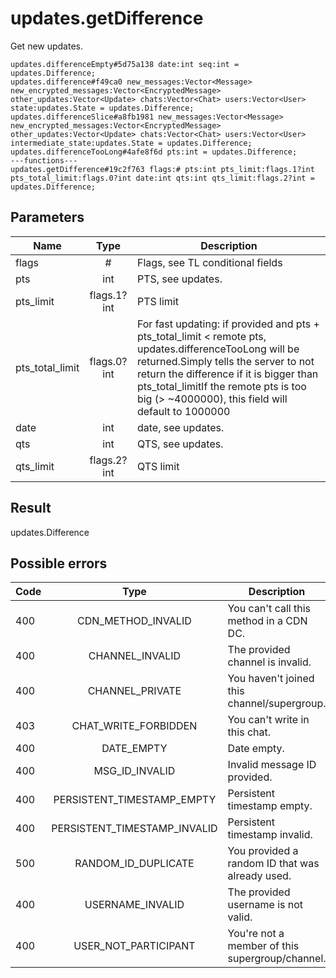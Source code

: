 # updates.getDifference
Get new updates.

```
updates.differenceEmpty#5d75a138 date:int seq:int = updates.Difference;
updates.difference#f49ca0 new_messages:Vector<Message> new_encrypted_messages:Vector<EncryptedMessage> other_updates:Vector<Update> chats:Vector<Chat> users:Vector<User> state:updates.State = updates.Difference;
updates.differenceSlice#a8fb1981 new_messages:Vector<Message> new_encrypted_messages:Vector<EncryptedMessage> other_updates:Vector<Update> chats:Vector<Chat> users:Vector<User> intermediate_state:updates.State = updates.Difference;
updates.differenceTooLong#4afe8f6d pts:int = updates.Difference;
---functions---
updates.getDifference#19c2f763 flags:# pts:int pts_limit:flags.1?int pts_total_limit:flags.0?int date:int qts:int qts_limit:flags.2?int = updates.Difference;
```

## Parameters
| Name | Type | Description |
| ---- | :----: | ----------- |
| flags | # | Flags, see TL conditional fields |
| pts | int | PTS, see updates. |
| pts_limit | flags.1?int | PTS limit |
| pts_total_limit | flags.0?int | For fast updating: if provided and pts + pts_total_limit < remote pts, updates.differenceTooLong will be returned.Simply tells the server to not return the difference if it is bigger than pts_total_limitIf the remote pts is too big (> ~4000000), this field will default to 1000000 |
| date | int | date, see updates. |
| qts | int | QTS, see updates. |
| qts_limit | flags.2?int | QTS limit |


## Result
updates.Difference

## Possible errors
| Code | Type | Description |
| ---- | :----: | ----------- |
| 400 | CDN_METHOD_INVALID | You can't call this method in a CDN DC. |
| 400 | CHANNEL_INVALID | The provided channel is invalid. |
| 400 | CHANNEL_PRIVATE | You haven't joined this channel/supergroup. |
| 403 | CHAT_WRITE_FORBIDDEN | You can't write in this chat. |
| 400 | DATE_EMPTY | Date empty. |
| 400 | MSG_ID_INVALID | Invalid message ID provided. |
| 400 | PERSISTENT_TIMESTAMP_EMPTY | Persistent timestamp empty. |
| 400 | PERSISTENT_TIMESTAMP_INVALID | Persistent timestamp invalid. |
| 500 | RANDOM_ID_DUPLICATE | You provided a random ID that was already used. |
| 400 | USERNAME_INVALID | The provided username is not valid. |
| 400 | USER_NOT_PARTICIPANT | You're not a member of this supergroup/channel. |

